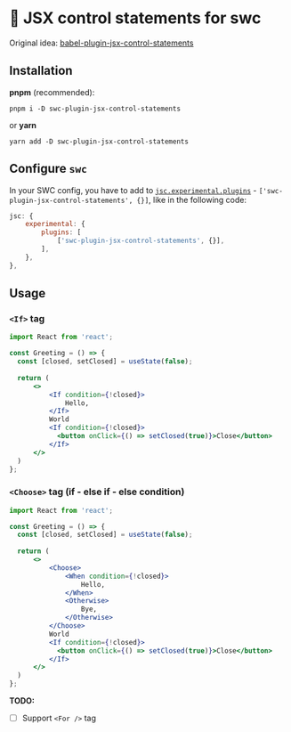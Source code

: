 # 🦀 JSX control statements for swc

Original idea: [babel-plugin-jsx-control-statements](https://github.com/AlexGilleran/jsx-control-statements)

## Installation

**pnpm** (recommended):

```shell
pnpm i -D swc-plugin-jsx-control-statements
```

or **yarn**

```shell
yarn add -D swc-plugin-jsx-control-statements
```

## Configure `swc`

In your SWC config, you have to add to [`jsc.experimental.plugins`](https://swc.rs/docs/configuration/compilation#jscexperimentalplugins) - `['swc-plugin-jsx-control-statements', {}]`, like in the following code:

```javascript
jsc: {
    experimental: {
        plugins: [
            ['swc-plugin-jsx-control-statements', {}],
        ],
    },
},
```

## Usage

### `<If>` tag

```jsx
import React from 'react';

const Greeting = () => {
  const [closed, setClosed] = useState(false);
  
  return (
      <>
          <If condition={!closed}>
              Hello,
          </If>
          World
          <If condition={!closed}>
            <button onClick={() => setClosed(true)}>Close</button>
          </If>
      </>
  )
};
```


### `<Choose>` tag (if - else if - else condition)

```jsx
import React from 'react';

const Greeting = () => {
  const [closed, setClosed] = useState(false);
  
  return (
      <>
          <Choose>
              <When condition={!closed}>
                  Hello,
              </When>
              <Otherwise>
                  Bye,
              </Otherwise>
          </Choose>
          World
          <If condition={!closed}>
            <button onClick={() => setClosed(true)}>Close</button>
          </If>
      </>
  )
};
```


**TODO:**
- [ ] Support `<For />` tag
